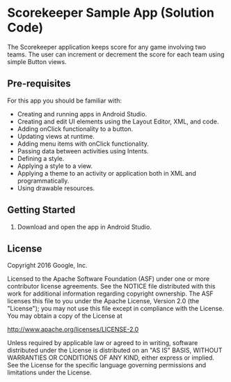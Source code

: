 Scorekeeper Sample App (Solution Code)
============

The Scorekeeper application keeps score for any game involving two teams.
The user can increment or decrement the score for each team using simple Button
views.

Pre-requisites
--------------

For this app you should be familiar with:
* Creating and running apps in Android Studio.
* Creating and edit UI elements using the Layout Editor, XML, and code.
* Adding onClick functionality to a button.
* Updating views at runtime.
* Adding menu items with onClick functionality.
* Passing data between activities using Intents.
* Defining a style.
* Applying a style to a view.
* Applying a theme to an activity or application both in XML and programmatically.
* Using drawable resources.


Getting Started
---------------

1. Download and open the app in Android Studio.

License
-------

Copyright 2016 Google, Inc.

Licensed to the Apache Software Foundation (ASF) under one or more contributor
license agreements.  See the NOTICE file distributed with this work for
additional information regarding copyright ownership.  The ASF licenses this
file to you under the Apache License, Version 2.0 (the "License"); you may not
use this file except in compliance with the License.  You may obtain a copy of
the License at

  http://www.apache.org/licenses/LICENSE-2.0

Unless required by applicable law or agreed to in writing, software
distributed under the License is distributed on an "AS IS" BASIS, WITHOUT
WARRANTIES OR CONDITIONS OF ANY KIND, either express or implied.  See the
License for the specific language governing permissions and limitations under
the License.
